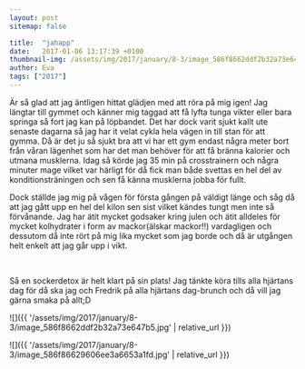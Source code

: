 ```yaml
---
layout: post
sitemap: false

title:  "jahapp"
date:   2017-01-06 13:17:39 +0100
thumbnail-img: /assets/img/2017/january/8-3/image_586f8662ddf2b32a73e647b5.jpg
author: Eva
tags: ["2017"]
---
```


Är så glad att jag äntligen hittat glädjen med att röra på mig igen! Jag längtar till gymmet och känner mig taggad att få lyfta tunga vikter eller bara springa så fort jag kan på löpbandet. Det har dock varit sjukt kallt ute senaste dagarna så jag har it velat cykla hela vägen in till stan för att gymma. Då är det ju så sjukt bra att vi har ett gym endast några meter bort från våran lägenhet som har det man behöver för att få bränna kalorier och utmana musklerna. Idag så körde jag 35 min på crosstrainern och några minuter mage vilket var härligt för då fick man både svettas en hel del av konditionsträningen och sen få känna musklerna jobba för fullt. 

Dock ställde jag mig på vågen för första gången på väldigt länge och såg då att jag gått upp en hel del kilon sen sist vilket kändes tungt men inte så förvånande. Jag har ätit mycket godsaker kring julen och ätit alldeles för mycket kolhydrater i form av mackor(älskar mackor!!) vardagligen och dessutom då inte rört på mig lika mycket som jag borde och då är utgången helt enkelt att jag går upp i vikt. 




 




Så en sockerdetox är helt klart på sin plats! Jag tänkte köra tills alla hjärtans dag för då ska jag och Fredrik på alla hjärtans dag-brunch och då vill jag gärna smaka på allt;D

![]({{ '/assets/img/2017/january/8-3/image_586f8662ddf2b32a73e647b5.jpg'  | relative_url }})

![]({{ '/assets/img/2017/january/8-3/image_586f86629606ee3a6653a1fd.jpg'  | relative_url }})

